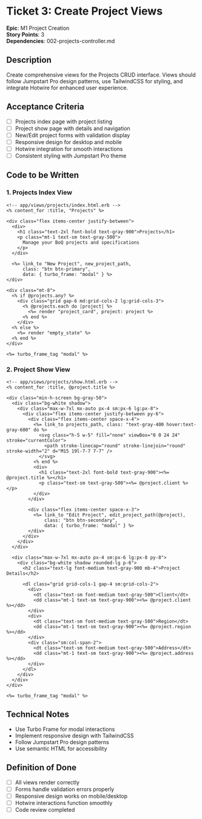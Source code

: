# Ticket 3: Create Project Views

**Epic**: M1 Project Creation  
**Story Points**: 3  
**Dependencies**: 002-projects-controller.md

## Description
Create comprehensive views for the Projects CRUD interface. Views should follow Jumpstart Pro design patterns, use TailwindCSS for styling, and integrate Hotwire for enhanced user experience.

## Acceptance Criteria
- [ ] Projects index page with project listing
- [ ] Project show page with details and navigation  
- [ ] New/Edit project forms with validation display
- [ ] Responsive design for desktop and mobile
- [ ] Hotwire integration for smooth interactions
- [ ] Consistent styling with Jumpstart Pro theme

## Code to be Written

### 1. Projects Index View
```erb
<!-- app/views/projects/index.html.erb -->
<% content_for :title, "Projects" %>

<div class="flex items-center justify-between">
  <div>
    <h1 class="text-2xl font-bold text-gray-900">Projects</h1>
    <p class="mt-1 text-sm text-gray-500">
      Manage your BoQ projects and specifications
    </p>
  </div>
  
  <%= link_to "New Project", new_project_path, 
      class: "btn btn-primary", 
      data: { turbo_frame: "modal" } %>
</div>

<div class="mt-8">
  <% if @projects.any? %>
    <div class="grid gap-6 md:grid-cols-2 lg:grid-cols-3">
      <% @projects.each do |project| %>
        <%= render "project_card", project: project %>
      <% end %>
    </div>
  <% else %>
    <%= render "empty_state" %>
  <% end %>
</div>

<%= turbo_frame_tag "modal" %>
```

### 2. Project Show View
```erb
<!-- app/views/projects/show.html.erb -->
<% content_for :title, @project.title %>

<div class="min-h-screen bg-gray-50">
  <div class="bg-white shadow">
    <div class="max-w-7xl mx-auto px-4 sm:px-6 lg:px-8">
      <div class="flex items-center justify-between py-6">
        <div class="flex items-center space-x-4">
          <%= link_to projects_path, class: "text-gray-400 hover:text-gray-600" do %>
            <svg class="h-5 w-5" fill="none" viewBox="0 0 24 24" stroke="currentColor">
              <path stroke-linecap="round" stroke-linejoin="round" stroke-width="2" d="M15 19l-7-7 7-7" />
            </svg>
          <% end %>
          <div>
            <h1 class="text-2xl font-bold text-gray-900"><%= @project.title %></h1>
            <p class="text-sm text-gray-500"><%= @project.client %></p>
          </div>
        </div>
        
        <div class="flex items-center space-x-3">
          <%= link_to "Edit Project", edit_project_path(@project), 
              class: "btn btn-secondary",
              data: { turbo_frame: "modal" } %>
        </div>
      </div>
    </div>
  </div>

  <div class="max-w-7xl mx-auto px-4 sm:px-6 lg:px-8 py-8">
    <div class="bg-white shadow rounded-lg p-6">
      <h2 class="text-lg font-medium text-gray-900 mb-4">Project Details</h2>
      
      <dl class="grid grid-cols-1 gap-4 sm:grid-cols-2">
        <div>
          <dt class="text-sm font-medium text-gray-500">Client</dt>
          <dd class="mt-1 text-sm text-gray-900"><%= @project.client %></dd>
        </div>
        <div>
          <dt class="text-sm font-medium text-gray-500">Region</dt>
          <dd class="mt-1 text-sm text-gray-900"><%= @project.region %></dd>
        </div>
        <div class="sm:col-span-2">
          <dt class="text-sm font-medium text-gray-500">Address</dt>
          <dd class="mt-1 text-sm text-gray-900"><%= @project.address %></dd>
        </div>
      </dl>
    </div>
  </div>
</div>

<%= turbo_frame_tag "modal" %>
```

## Technical Notes
- Use Turbo Frame for modal interactions
- Implement responsive design with TailwindCSS
- Follow Jumpstart Pro design patterns
- Use semantic HTML for accessibility

## Definition of Done
- [ ] All views render correctly
- [ ] Forms handle validation errors properly
- [ ] Responsive design works on mobile/desktop
- [ ] Hotwire interactions function smoothly
- [ ] Code review completed